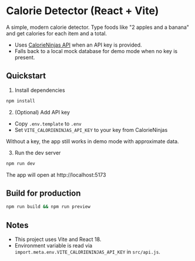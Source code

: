 # Calorie Detector (React + Vite)

A simple, modern calorie detector. Type foods like "2 apples and a banana" and get calories for each item and a total.

- Uses [CalorieNinjas API](https://calorieninjas.com/api) when an API key is provided.
- Falls back to a local mock database for demo mode when no key is present.

## Quickstart

1. Install dependencies

```bash
npm install
```

2. (Optional) Add API key

- Copy `.env.template` to `.env`
- Set `VITE_CALORIENINJAS_API_KEY` to your key from CalorieNinjas

Without a key, the app still works in demo mode with approximate data.

3. Run the dev server

```bash
npm run dev
```

The app will open at http://localhost:5173

## Build for production

```bash
npm run build && npm run preview
```

## Notes

- This project uses Vite and React 18.
- Environment variable is read via `import.meta.env.VITE_CALORIENINJAS_API_KEY` in `src/api.js`.
